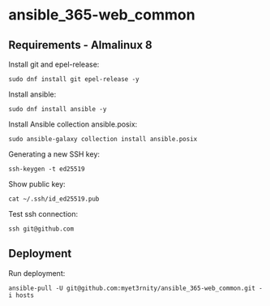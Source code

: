# ansible_365-web_common

## Requirements - Almalinux 8

Install git and epel-release:

    sudo dnf install git epel-release -y
      
Install ansible:

    sudo dnf install ansible -y

Install Ansible collection ansible.posix:

    sudo ansible-galaxy collection install ansible.posix

Generating a new SSH key:

    ssh-keygen -t ed25519

Show public key:

    cat ~/.ssh/id_ed25519.pub

Test ssh connection:

    ssh git@github.com

## Deployment

Run deployment:

    ansible-pull -U git@github.com:myet3rnity/ansible_365-web_common.git -i hosts
